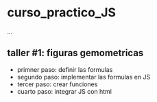 # curso_practico_JS


...

## taller #1: figuras gemometricas

- primner paso: definir las formulas
- segundo paso:  implementar las formulas en JS
- tercer paso: crear funciones
- cuarto paso: integrar JS con html